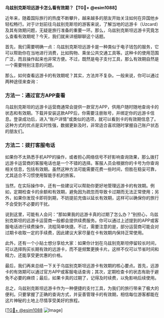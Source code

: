 **乌兹别克斯坦远游卡怎么看有效期？【TG💪+ @esim1088】**

近年来，随着国际旅行的热度不断攀升，越来越多的朋友开始关注如何在异国他乡轻松畅行。对于计划前往乌兹别克斯坦的游客来说，了解当地的远游卡（Uzcard）及其有效期问题，无疑是旅行准备的重要一环。那么，乌兹别克斯坦远游卡究竟怎么查看有效期呢？今天，我们就来详细聊聊这个话题。

首先，我们需要明确一点：乌兹别克斯坦远游卡是一种类似于电子钱包的服务，它可以帮助你在当地进行消费，比如购物、乘坐公共交通工具等。这种卡的使用范围广泛，而且操作起来也非常方便。不过，既然是电子支付工具，那么有效期自然是一个需要特别注意的问题。

那么，如何查看远游卡的有效期呢？其实，方法并不复杂。一般来说，你可以通过两种途径来查询：

### 方法一：通过官方APP查看

乌兹别克斯坦的远游卡运营商通常会提供一款官方APP，供用户随时随地查询卡的状态和有效期。下载并安装这款APP后，你需要注册账号，并绑定你的远游卡信息。登录成功后，进入“账户详情”或类似的选项，就可以看到卡的有效期信息了。这种方式的优点是实时性强，数据更新及时，非常适合喜欢随时掌握自己账户状态的朋友们。

### 方法二：拨打客服电话

如果你不太熟悉手机APP的操作，或者担心网络信号不好影响查询效果，那么拨打远游卡运营商的客服电话也是一个不错的选择。客服人员会根据你的卡号为你查询相关信息，包括有效期。虽然这种方法可能需要花费一些时间，但胜在稳妥可靠，尤其适合不习惯使用智能手机的旅客。

当然，在实际操作中，还有一些建议可以帮助你更好地管理远游卡的有效期。例如，定期检查卡的余额和有效期，避免因为疏忽而导致卡过期而无法正常使用；另外，如果你发现卡即将到期，不妨提前充值以延长有效期，这样可以确保你的旅行不会受到不必要的干扰。

说到这里，可能有人会问：“那如果我的远游卡真的过期了怎么办？”别担心，乌兹别克斯坦的远游卡运营商一般都会提供续费服务。你可以通过上述提到的APP或客服电话进行续费操作，流程简单快捷。不过，需要注意的是，部分运营商可能会对过期卡收取一定的手续费，因此建议大家尽量在卡有效期内保持正常使用。

此外，还有一个小贴士想分享给大家：如果你计划在乌兹别克斯坦停留较长时间，可以选择购买长期有效的远游卡，而不是频繁更换卡片。这样不仅可以节省时间和精力，还能享受更优惠的价格。

最后，我们再来总结一下关于乌兹别克斯坦远游卡有效期的核心要点。首先，远游卡的有效期可以通过官方APP或客服电话查询；其次，定期检查卡的状态有助于避免不必要的麻烦；最后，如果卡真的过期了，记得及时续费，以免影响后续使用。

总之，乌兹别克斯坦远游卡作为一种便捷的支付工具，为我们的旅行带来了极大的便利。只要掌握了正确的查询方式，并妥善管理卡的有效期，相信每位游客都能在这片神秘的土地上尽情享受美好的旅程。

[[TG💪+ @esim1088](https://t.me/s/esim1088) ![Image](https://i.postimg.cc/4NQfJmqS/Snipaste-2025-05-13-00-14-12.png)]